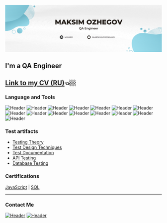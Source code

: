 [![Header](https://github.com/ozhegov/ozhegov/blob/main/assets/banner.png)](http://www.linkedin.com/in/maksim-ozhegov)
## I'm a QA Engineer

[Link to my CV (RU)](https://drive.google.com/file/d/1DCw3IJ_t5WBgjX7u4eo4KPjI4f4RYRKA/view?usp=sharing)👈🏼
--

### Language and Tools
![Header](https://img.shields.io/badge/JavaScript-090909?style=for-the-badge&logo=javascript&logoColor=f0db4f)
![Header](https://img.shields.io/badge/VisualStudioCode-090909?style=for-the-badge&logo=visualstudiocode&logoColor=2f81b9)
![Header](https://img.shields.io/badge/Postman-090909?style=for-the-badge&logo=postman&logoColor=f76935)
![Header](https://img.shields.io/badge/SoapUi-090909?style=for-the-badge&logo=soapui&logoColor=f76935)
![Header](https://img.shields.io/badge/Swagger-090909?style=for-the-badge&logo=swagger&logoColor=7ede2b)
![Header](https://img.shields.io/badge/CharlesProxy-090909?style=for-the-badge&logo=charlesproxy&logoColor=8cc4d7)
![Header](https://img.shields.io/badge/Fiddler-090909?style=for-the-badge&logo=fiddler&logoColor=8cc4d7)
![Header](https://img.shields.io/badge/Git-090909?style=for-the-badge&logo=git&logoColor=f05033)
![Header](https://img.shields.io/badge/Github-090909?style=for-the-badge&logo=github&logoColor=8cc4d7)
![Header](https://img.shields.io/badge/MySQL-090909?style=for-the-badge&logo=mysql&logoColor=00618a)
![Header](https://img.shields.io/badge/DevTools-090909?style=for-the-badge&logo=googlechrome&logoColor=2674f2)
![Header](https://img.shields.io/badge/Jira-090909?style=for-the-badge&logo=Jira&logoColor=2674f2)
![Header](https://img.shields.io/badge/Azure_Devops-090909?style=for-the-badge&logo=azuredevops&logoColor=0078d7)
![Header](https://img.shields.io/badge/TestRail-090909?style=for-the-badge&logo=testrail&logoColor=4aa73c)
![Header](https://img.shields.io/badge/Qase-090909?style=for-the-badge&logo=qase&logoColor=0074d0)

### Test artifacts

- [Testing Theory](https://github.com/ozhegov/Testing-Theory)
- [Test Design Techniques](https://github.com/ozhegov/Test-Design-Techniques)
- [Test Documentation](https://github.com/ozhegov/Test-Documentation)
- [API Testing](https://github.com/ozhegov/API-Testing)
- [Database Testing](https://github.com/ozhegov/Database-Testing)

### Certifications

[JavaScript](https://www.sololearn.com/certificates/CC-99SKEUSA) | [SQL](https://www.sololearn.com/certificates/CC-ECFLVPPG)

---
### Contact Me 

[![Header](https://img.shields.io/badge/Discord-090909?style=for-the-badge&logo=discord&logoColor=5662f6)](https://discordapp.com/users/ozhegov#9689)
[![Header](https://img.shields.io/badge/Linkedin-090909?style=for-the-badge&logo=linkedin&logoColor=0073b1)](http://www.linkedin.com/in/maksim-ozhegov)


